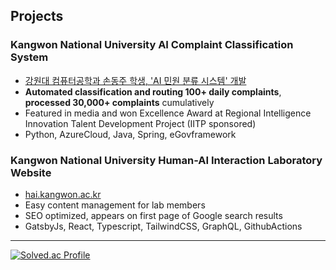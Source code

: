 
## Projects

### Kangwon National University AI Complaint Classification System
- [강원대 컴퓨터공학과 손동주 학생, 'AI 민원 분류 시스템' 개발](https://www.veritas-a.com/news/articleView.html?idxno=531813)
- **Automated classification and routing 100+ daily complaints**, **processed 30,000+ complaints** cumulatively
- Featured in media and won Excellence Award at Regional Intelligence Innovation Talent Development Project (IITP sponsored)
- Python, AzureCloud, Java, Spring, eGovframework

### Kangwon National University Human-AI Interaction Laboratory Website
- [hai.kangwon.ac.kr](https://hai.kangwon.ac.kr)
-  Easy content management for lab members
- SEO optimized, appears on first page of Google search results
- GatsbyJs, React, Typescript, TailwindCSS, GraphQL, GithubActions

---

[![Solved.ac Profile](http://mazassumnida.wtf/api/generate_badge?boj=djson)](https://solved.ac/djson)
